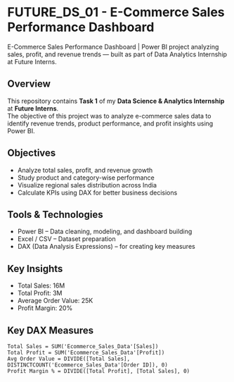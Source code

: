 # FUTURE_DS_01 - E-Commerce Sales Performance Dashboard
E-Commerce Sales Performance Dashboard | Power BI project analyzing sales, profit, and revenue trends — built as part of Data Analytics Internship at Future Interns.

## Overview
This repository contains **Task 1** of my **Data Science & Analytics Internship** at **Future Interns**.  
The objective of this project was to analyze e-commerce sales data to identify revenue trends, product performance, and profit insights using Power BI.

## Objectives
- Analyze total sales, profit, and revenue growth  
- Study product and category-wise performance  
- Visualize regional sales distribution across India  
- Calculate KPIs using DAX for better business decisions  

## Tools & Technologies
- Power BI – Data cleaning, modeling, and dashboard building  
- Excel / CSV – Dataset preparation  
- DAX (Data Analysis Expressions) – for creating key measures  

## Key Insights
- Total Sales: 16M  
- Total Profit: 3M  
- Average Order Value: 25K  
- Profit Margin: 20%  

## Key DAX Measures
```DAX
Total Sales = SUM('Ecommerce_Sales_Data'[Sales])
Total Profit = SUM('Ecommerce_Sales_Data'[Profit])
Avg Order Value = DIVIDE([Total Sales], DISTINCTCOUNT('Ecommerce_Sales_Data'[Order ID]), 0)
Profit Margin % = DIVIDE([Total Profit], [Total Sales], 0)
